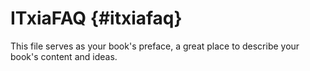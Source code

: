# ITxiaFAQ {#itxiafaq}

This file serves as your book&#039;s preface, a great place to describe your book&#039;s content and ideas.